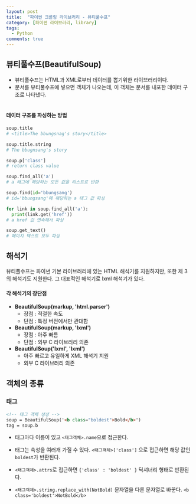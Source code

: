 ```yaml
---
layout: post
title:  "파이썬 크롤링 라이브러리 - 뷰티풀수프"
category: [파이썬 라이브러리, library]
tags:
  - Python
comments: true
---
```


## 뷰티풀수프(BeautifulSoup)
- 뷰티풀수프는 HTML과 XML로부터 데이터를 뽑기위한 라이브러리이다.
- 문서를 뷰티풀수프에 넣으면 객체가 나오는데, 이 객체는 문서롤 내포한 데이터 구조로 나타낸다.<br><br>

#### 데이터 구조를 파싱하는 방법

```python
soup.title
# <title>The bbungsnag's story</title>

soup.title.string
# The bbugnsang's story

soup.p['class']
# return class value

soup.find_all('a')
# a 태그에 해당하는 모든 값을 리스트로 반환

soup.find(id='bbungsang')
# id='bbungsang'에 해당하는 a 태그 값 파싱

for link in soup.find_all('a'):
  print(link.get('href'))
# a href 값 연속해서 파싱

soup.get_text()
# 페이지 텍스트 모두 파싱
```

## 해석기
뷰티플수프는 파이썬 기본 라이브러리에 있는 HTML 해석기를 지원하지만, 또한 제 3의 해석기도 지원한다. 그 대표적인 해석기로 lxml 해석기가 있다.

#### 각 해석기의 장단점
- **BeautifulSoup(markup, 'html.parser')**
  - 장점 : 적절한 속도
  - 단점 : 특정 버전에서만 관대함
- **BeautifulSoup(markup, 'lxml')**
  - 장점 : 아주 빠름
  - 단점 : 외부 C 라이브러리 의존
- **BeautifulSoup('lxml', 'lxml')**
  - 아주 빠르고 유일하게 XML 해석기 지원
  - 외부 C 라이브러리 의존

## 객체의 종류
### 태그

```html
<!-- 태그 객체 생성 -->
soup = BeautifulSoup('<b class="boldest">Bold</b>')
tag = soup.b
```

- 태그마다 이름이 있고 `<태그객체>.name`으로 접근한다.

- 태그는 속성을 여러개 가질 수 있다. `<태그객체>['class']` 으로 접근하면 해당 값인 `boldest`가 반환된다.

- `<태그객체>.attrs`로 접근하면 `{'class' : 'boldest' }` 딕셔너리 형태로 반환된다.

- `<태그객체>.string.replace_with(NotBold)` 문자열을 다른 문자열로 바꾼다.
`<b class='boldest'>NotBold</b>`
